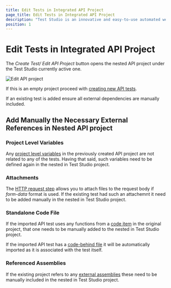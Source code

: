 ```yaml
---
title: Edit Tests in Integrated API Project
page_title: Edit Tests in Integrated API Project
description: "Test Studio is an innovative and easy-to-use automated web, WPF and load testing solution. Test Studio tests support essential technologies like ASP.NET AJAX, Silverlight, PHP and MVC. HTML5, Testing framework, functional testing, performance testing, load testing, exploratory testing, manual testing."
position: 1
---
```

# Edit Tests in Integrated API Project

The _Create Test/ Edit API Project_ button opens the nested API project under the Test Studio currently active one.

![Edit API project][3]

If this is an empty project proceed with <a href="https://docs.telerik.com/teststudio-apis/features/steps/overview" target="_blank">creating new API tests</a>.

If an existing test is added ensure all external dependencies are manually included. 

## Add Manually the Necessary External References in Nested API project

### Project Level Variables

Any <a href="https://docs.telerik.com/teststudio-apis/features/variables" target="_blank">project level variables</a> in the previously created API project are not related to any of the tests. Having that said, such variables need to be defined again in the nested in Test Studio project.

### Attachments

The <a href="https://docs.telerik.com/teststudio-apis/features/steps/http-request" target="_blank">HTTP request step</a> allows you to attach files to the request body if _form-data_ format is used. If the existing test had such an attachemnt it need to be added manually in the nested in Test Studio project.

### Standalone Code File

If the imported API test uses any functions from a <a href="https://docs.telerik.com/teststudio-apis/features/code-features/code-items" target="_blank">code item</a> in the original project, that one needs to be manually added to the nested in Test Studio project.

If the imported API test has a <a href="https://docs.telerik.com/teststudio-apis/features/code-features/code-behind-files" target="_blank">code-behind file</a> it will be automatically imported as it is associated with the test itself. 

### Referenced Assemblies

If the existing project refers to any <a href="https://docs.telerik.com/teststudio-apis/features/code-features/add-assembly-reference" target="_blank">external assemblies</a> these need to be manually included in the nested in Test Studio project.

[3]: /img/features/execute-apitest/add-api-test-as-step/create-edit.png